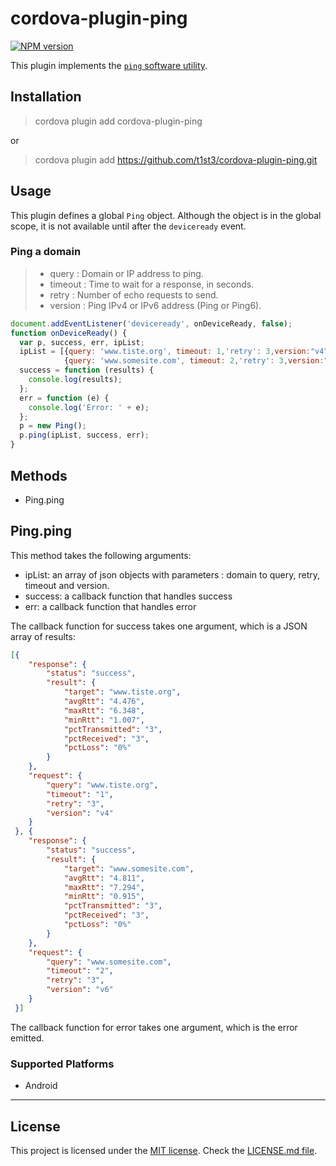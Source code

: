 
# cordova-plugin-ping

[![NPM version](https://img.shields.io/npm/v/cordova-plugin-ping.svg)](https://www.npmjs.org/package/cordova-plugin-ping)

This plugin implements the [`ping` software utility](https://en.wikipedia.org/wiki/Ping_%28networking_utility%29).

## Installation

> cordova plugin add cordova-plugin-ping

or

> cordova plugin add https://github.com/t1st3/cordova-plugin-ping.git

## Usage

This plugin defines a global `Ping` object.
Although the object is in the global scope, it is not available until after the `deviceready` event.

### Ping a domain

> - query : Domain or IP address to ping.
> - timeout : Time to wait for a response, in seconds.
> - retry :  Number of echo requests to send.
> - version : Ping IPv4 or IPv6 address (Ping or Ping6).

        
```js
document.addEventListener('deviceready', onDeviceReady, false);
function onDeviceReady() {
  var p, success, err, ipList;
  ipList = [{query: 'www.tiste.org', timeout: 1,'retry': 3,version:"v4"},
            {query: 'www.somesite.com', timeout: 2,'retry': 3,version:"v6"}];
  success = function (results) {
    console.log(results);
  };
  err = function (e) {
    console.log('Error: ' + e);
  };
  p = new Ping();
  p.ping(ipList, success, err);
}
```

## Methods

- Ping.ping

## Ping.ping

This method takes the following arguments:

* ipList: an array of json objects with parameters : domain to query, retry, timeout and version.
* success: a callback function that handles success
* err: a callback function that handles error

The callback function for success takes one argument, which is a JSON array of results:

```json
[{
    "response": {
        "status": "success",
        "result": {
            "target": "www.tiste.org",
            "avgRtt": "4.476",
            "maxRtt": "6.348",
            "minRtt": "1.007",
            "pctTransmitted": "3",
            "pctReceived": "3",
            "pctLoss": "0%"
        }
    },
    "request": {
        "query": "www.tiste.org",
        "timeout": "1",
        "retry": "3",
        "version": "v4"
    }
 }, {
    "response": {
        "status": "success",
        "result": {
            "target": "www.somesite.com",
            "avgRtt": "4.811",
            "maxRtt": "7.294",
            "minRtt": "0.915",
            "pctTransmitted": "3",
            "pctReceived": "3",
            "pctLoss": "0%"
        }
    },
    "request": {
        "query": "www.somesite.com",
        "timeout": "2",
        "retry": "3",
        "version": "v6"
    }
 }]
```

The callback function for error takes one argument, which is the error emitted.

### Supported Platforms

- Android


*****

## License

This project is licensed under the [MIT license](https://opensource.org/licenses/MIT). Check the [LICENSE.md file](https://github.com/t1st3/cordova-plugin-ping/blob/master/LICENSE.md).
